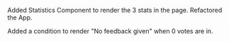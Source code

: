 Added Statistics Component to render the 3 stats in the page. Refactored the App.

Added a condition to render "No feedback given" when 0 votes are in.
